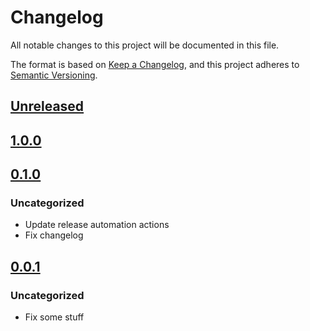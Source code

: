 # Changelog
All notable changes to this project will be documented in this file.

The format is based on [Keep a Changelog](https://keepachangelog.com/en/1.0.0/),
and this project adheres to [Semantic Versioning](https://semver.org/spec/v2.0.0.html).

## [Unreleased]

## [1.0.0]

## [0.1.0]
### Uncategorized
- Update release automation actions
- Fix changelog

## [0.0.1]
### Uncategorized
- Fix some stuff

[Unreleased]: https://github.com/MetaMask/actions-test-repo/compare/v1.0.0...HEAD
[1.0.0]: https://github.com/MetaMask/actions-test-repo/compare/v0.1.0...v1.0.0
[0.1.0]: https://github.com/MetaMask/actions-test-repo/compare/v0.0.1...v0.1.0
[0.0.1]: https://github.com/MetaMask/actions-test-repo/releases/tag/v0.0.1
